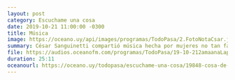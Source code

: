 ```yaml
---
layout: post
category: Escuchame una cosa
date: 2019-10-21 11:00:00 -0300
title: Música
image: https://oceano.uy/api/images/programas/TodoPasa/2.FotoNotaCsar.jpg
summary: César Sanguinetti compartió música hecha por mujeres no tan famosas aunque no por ello menos talentosas. La selección de César forma con: Courtney Barnett. Bedouine, Angel Olsen, Mallu Magalhaes, Miren Iza, Patricia Vonne y Etta James.
file: https://audios.oceanofm.com/programas/TodoPasa/19-10-212amaanaLapeadeCesarconnovedadesmusicalesdemujeres.mp3
duration: 25:11
oceanourl: https://oceano.uy/todopasa/escuchame-una-cosa/19848-cosa-de-mujeres
---
```

